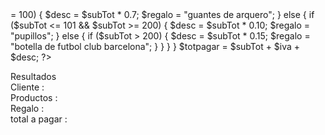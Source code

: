 <?php
$cliente = "Messi";
$productos = "Pupos";
$canti = 2;
$precio = 10.00;
$subTot = $canti * $precio;
$iva = $subTot * 0.12;
$desc = 0;
$regalo = "0";
if ($subTot <= 50) {
    $desc = $subTot * 0.5;
    $regalo = "balòn";
} else {
    if ($subTot <= 51 && $subTot >= 100) {
        $desc = $subTot * 0.7;
        $regalo = "guantes de arquero";
    } else {
        if ($subTot <= 101 && $subTot >= 200) {
            $desc = $subTot * 0.10;
            $regalo = "pupillos";
        } else {
            if ($subTot > 200) {
                $desc = $subTot * 0.15;
                $regalo = "botella de futbol club barcelona";
            }
        }
    }
}

$totpagar = $subTot + $iva + $desc;
?>
<label> Resultados</label><br>
<label> Cliente :</label> <?php echo $cliente; ?><br>
<label> Productos :</label> <?php echo $productos; ?><br>
<label> Regalo :</label> <?php echo $regalo; ?><br>
<label> total a pagar :</label> <?php echo $subTot; ?><br>
